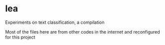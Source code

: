 # lea
Experiments on text classification, a compilation


Most of the files here are from other codes in the internet and reconfigured for this project
